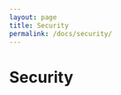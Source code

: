 ```yaml
---
layout: page
title: Security
permalink: /docs/security/
---
```


Security
==========================
